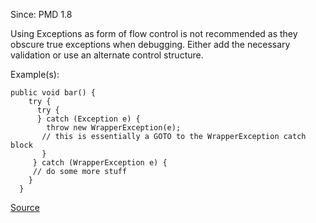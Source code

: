 Since: PMD 1.8

Using Exceptions as form of flow control is not recommended as they obscure true exceptions when debugging.
Either add the necessary validation or use an alternate control structure.

Example(s):
```
public void bar() {
    try {
      try {
      } catch (Exception e) {
        throw new WrapperException(e);
       // this is essentially a GOTO to the WrapperException catch block
       }
     } catch (WrapperException e) {
     // do some more stuff
    }
  }
```

[Source](https://pmd.github.io/pmd-5.5.4/pmd-java/rules/java/strictexception.html#ExceptionAsFlowControl)
